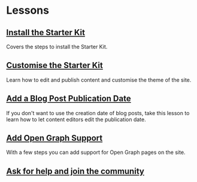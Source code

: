 # Lessons

## [Install the Starter Kit](install-the-starter-kit.md)

Covers the steps to install the Starter Kit.

## [Customise the Starter Kit](1-customize-the-starter-kit.md)

Learn how to edit and publish content and customise the theme of the site.

## [Add a Blog Post Publication Date](2-add-a-blog-post-publication-date/)

If you don't want to use the creation date of blog posts, take this lesson to learn how to let content editors edit the publication date.

## [Add Open Graph Support](3-add-open-graph/)

With a few steps you can add support for Open Graph pages on the site.

## [Ask for help and join the community](4-help-and-community.md)
